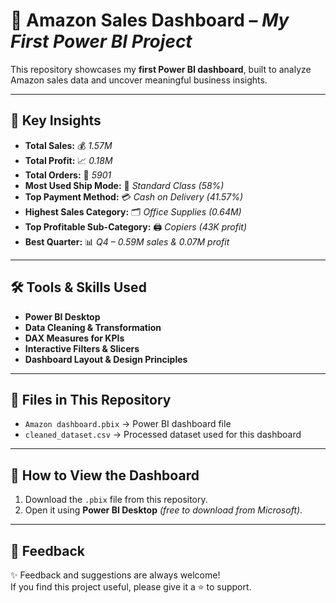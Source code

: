 # 🌟 Amazon Sales Dashboard – *My First Power BI Project*

This repository showcases my **first Power BI dashboard**, built to analyze Amazon sales data and uncover meaningful business insights.  

---

## 🔑 **Key Insights**
- **Total Sales:** 💰 *1.57M*  
- **Total Profit:** 📈 *0.18M*  
- **Total Orders:** 🛒 *5901*  
- **Most Used Ship Mode:** 🚚 *Standard Class (58%)*  
- **Top Payment Method:** 💳 *Cash on Delivery (41.57%)*  
- **Highest Sales Category:** 🗂️ *Office Supplies (0.64M)*  
- **Top Profitable Sub-Category:** 🖨️ *Copiers (43K profit)*  
- **Best Quarter:** 📊 *Q4 – 0.59M sales & 0.07M profit*  

---

## 🛠 **Tools & Skills Used**
- **Power BI Desktop**  
- **Data Cleaning & Transformation**  
- **DAX Measures for KPIs**  
- **Interactive Filters & Slicers**  
- **Dashboard Layout & Design Principles**  

---

## 📂 **Files in This Repository**
- `Amazon dashboard.pbix` → Power BI dashboard file  
- `cleaned_dataset.csv` → Processed dataset used for this dashboard  

---

## 📌 **How to View the Dashboard**
1. Download the `.pbix` file from this repository.  
2. Open it using **Power BI Desktop** *(free to download from Microsoft)*.  

---

## 💬 **Feedback**
✨ Feedback and suggestions are always welcome!  
If you find this project useful, please give it a ⭐ to support.  
